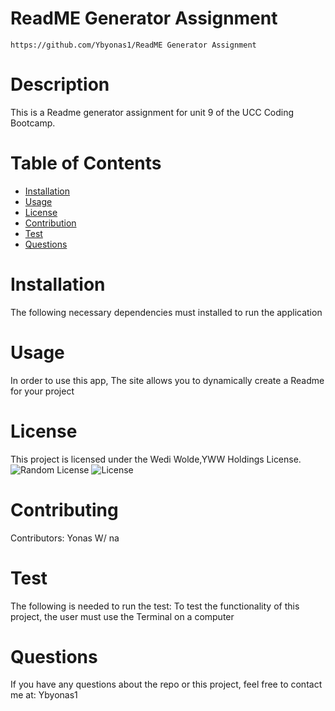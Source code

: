 # ReadME Generator Assignment
    https://github.com/Ybyonas1/ReadME Generator Assignment
  # Description
  This is a Readme generator assignment for unit 9 of the UCC Coding Bootcamp.
  # Table of Contents
  * [Installation](#installation)
  * [Usage](#usage)
  * [License](#license)
  * [Contribution](#contribution)
  * [Test](#tests)
  * [Questions](#questions)

  # Installation
  The following necessary dependencies must installed to run the application

  # Usage
  In order to use this app, The site allows you to dynamically create a Readme for your project

  # License
  This project is licensed under the Wedi Wolde,YWW Holdings License.
  ![Random License](https://img.shields.io/badge/Demo-Readme-yellowgreen)
  ![License](https://img.shields.io/badge/License-Ybyonas1-red)

  # Contributing
  Contributors: Yonas W/ na
  # Test
  The following is needed to run the test: To test the functionality of this project, the user must use the Terminal on a computer
  # Questions
  If you have any questions about the repo or this project, feel free to contact me at: Ybyonas1

